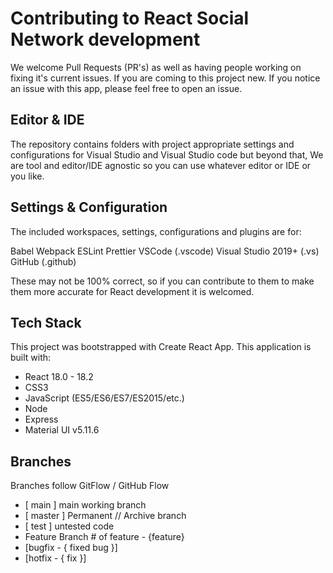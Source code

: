 # Contributing to React Social Network development

We welcome Pull Requests (PR's) as well as having people working on fixing it's current issues. If you are coming to this project new.
If you notice an issue with this app, please feel free to open an issue.  

## Editor & IDE

The repository contains folders with project appropriate settings and configurations for Visual Studio and Visual Studio code but beyond that, We are tool and editor/IDE agnostic so you can use whatever editor or IDE or you like.  

## Settings & Configuration

The included workspaces, settings, configurations and plugins are for:

Babel
Webpack
ESLint
Prettier
VSCode (.vscode)
Visual Studio 2019+ (.vs)
GitHub (.github)

These may not be 100% correct, so if you can contribute to them to make them more accurate for React development it is welcomed.

## Tech Stack

 This project was bootstrapped with Create React App.
 This application is built with:

- React 18.0 - 18.2
- CSS3
- JavaScript (ES5/ES6/ES7/ES2015/etc.)
- Node
- Express
- Material UI v5.11.6

## Branches

Branches follow GitFlow / GitHub Flow

- [ main ] main working branch
- [ master ] Permanent // Archive branch
- [ test ] untested code
- Feature Branch # of feature - {feature}
- [bugfix - { fixed bug }]
- [hotfix - { fix }]
